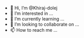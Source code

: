 - 👋 Hi, I’m @Khiraj-dolej
- 👀 I’m interested in ...
- 🌱 I’m currently learning ...
- 💞️ I’m looking to collaborate on ...
- 📫 How to reach me ...

<!---
Khiraj-dolej/Khiraj-dolej is a ✨ special ✨ repository because its `README.md` (this file) appears on your GitHub profile.
You can click the Preview link to take a look at your changes.
--->
